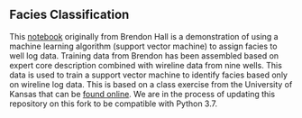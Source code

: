 ## Facies Classification
This [notebook](https://github.com/Philliec459/facies_classification/blob/master/Facies%20Classification%20-%20SVM%20-%20MATT.ipynb) originally from Brendon Hall is a demonstration of using a machine learning algorithm (support vector machine) to assign facies to well log data.  Training data from Brendon has been assembled based on expert core description combined with wireline data from nine wells.  This data is used to train a support vector machine to identify facies based only on wireline log data.  This is based on a class exercise from the University of Kansas that can be [found online](http://www.people.ku.edu/~gbohling/EECS833/).  We are in the process of updating this repository on this fork to be compatible with Python 3.7. 